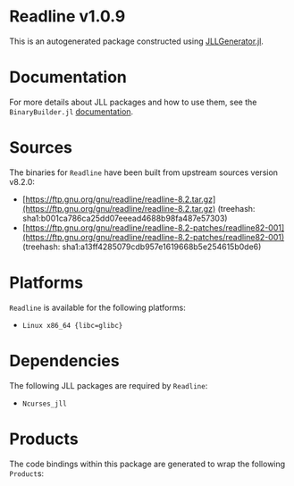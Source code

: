 # Readline v1.0.9
This is an autogenerated package constructed using [JLLGenerator.jl](https://github.com/JuliaPackaging/BinaryBuilder2.jl/tree/main/JLLGenerator.jl).

# Documentation
For more details about JLL packages and how to use them, see the `BinaryBuilder.jl` [documentation](https://docs.binarybuilder.org/stable/jll/).

# Sources
The binaries for `Readline` have been built from upstream sources version v8.2.0:

 - [https://ftp.gnu.org/gnu/readline/readline-8.2.tar.gz](https://ftp.gnu.org/gnu/readline/readline-8.2.tar.gz) (treehash: sha1:b001ca786ca25dd07eeead4688b98fa487e57303)
 - [https://ftp.gnu.org/gnu/readline/readline-8.2-patches/readline82-001](https://ftp.gnu.org/gnu/readline/readline-8.2-patches/readline82-001) (treehash: sha1:a13ff4285079cdb957e1619668b5e254615b0de6)
# Platforms

`Readline` is available for the following platforms:

 - `Linux x86_64 {libc=glibc}`
# Dependencies
The following JLL packages are required by `Readline`:

 - `Ncurses_jll`
# Products

The code bindings within this package are generated to wrap the following `Product`s:
<TODO>


